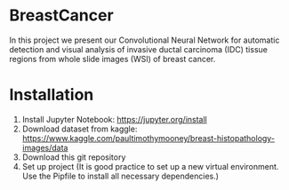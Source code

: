 # BreastCancer
In this project we present our Convolutional Neural Network for automatic detection and visual analysis of invasive ductal carcinoma (IDC) tissue regions from whole slide images (WSI) of breast cancer.

# Installation

1. Install Jupyter Notebook: https://jupyter.org/install
2. Download dataset from kaggle: https://www.kaggle.com/paultimothymooney/breast-histopathology-images/data
3. Download this git repository
4. Set up project (It is good practice to set up a new virtual environment. Use the Pipfile to install all necessary dependencies.)
